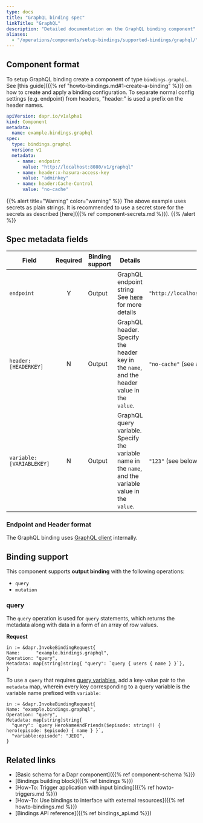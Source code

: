 ```yaml
---
type: docs
title: "GraphQL binding spec"
linkTitle: "GraphQL"
description: "Detailed documentation on the GraphQL binding component"
aliases:
  - "/operations/components/setup-bindings/supported-bindings/graphql/"
---
```


## Component format

To setup GraphQL binding create a component of type `bindings.graphql`. See [this guide]({{% ref "howto-bindings.md#1-create-a-binding" %}}) on how to create and apply a binding configuration. To separate normal config settings (e.g. endpoint) from headers, "header:" is used a prefix on the header names.


```yaml
apiVersion: dapr.io/v1alpha1
kind: Component
metadata:
  name: example.bindings.graphql
spec:
  type: bindings.graphql
  version: v1
  metadata:
    - name: endpoint
      value: "http://localhost:8080/v1/graphql"
    - name: header:x-hasura-access-key
      value: "adminkey"
    - name: header:Cache-Control
      value: "no-cache"
```

{{% alert title="Warning" color="warning" %}}
The above example uses secrets as plain strings. It is recommended to use a secret store for the secrets as described [here]({{% ref component-secrets.md %}}).
{{% /alert %}}

## Spec metadata fields

| Field              | Required | Binding support |  Details | Example |
|--------------------|:--------:|------------|-----|---------|
| `endpoint` | Y | Output | GraphQL endpoint string See [here](#url-format) for more details | `"http://localhost:4000/graphql/graphql"` |
| `header:[HEADERKEY]` | N | Output | GraphQL header. Specify the header key in the `name`, and the header value in the `value`. | `"no-cache"` (see above) |
| `variable:[VARIABLEKEY]` | N | Output | GraphQL query variable. Specify the variable name in the `name`, and the variable value in the `value`. | `"123"` (see below) |

### Endpoint and Header format

The GraphQL binding uses [GraphQL client](https://github.com/machinebox/graphql) internally.

## Binding support

This component supports **output binding** with the following operations:

- `query`
- `mutation`

### query

The `query` operation is used for `query` statements, which returns the metadata along with data in a form of an array of row values.

**Request**

```golang
in := &dapr.InvokeBindingRequest{
Name:      "example.bindings.graphql",
Operation: "query",
Metadata: map[string]string{ "query": `query { users { name } }`},
}
```

To use a `query` that requires [query variables](https://graphql.org/learn/queries/#variables), add a key-value pair to the `metadata` map, wherein every key corresponding to a query variable is the variable name prefixed with `variable:`

```golang
in := &dapr.InvokeBindingRequest{
Name: "example.bindings.graphql",
Operation: "query",
Metadata: map[string]string{ 
  "query": `query HeroNameAndFriends($episode: string!) { hero(episode: $episode) { name } }`,
  "variable:episode": "JEDI",
}
```

## Related links

- [Basic schema for a Dapr component]({{% ref component-schema %}})
- [Bindings building block]({{% ref bindings %}})
- [How-To: Trigger application with input binding]({{% ref howto-triggers.md %}})
- [How-To: Use bindings to interface with external resources]({{% ref howto-bindings.md %}})
- [Bindings API reference]({{% ref bindings_api.md %}})
